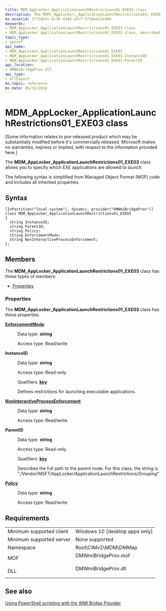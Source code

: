 ```yaml
---
title: MDM_AppLocker_ApplicationLaunchRestrictions01_EXE03 class
description: The MDM\_AppLocker\_ApplicationLaunchRestrictions01\_EXE03 class allows you to specify which EXE applications are allowed to launch.
ms.assetid: 27f10b5c-bc3b-4344-afcf-5718ea13e909
keywords:
- MDM_AppLocker_ApplicationLaunchRestrictions01_EXE03 class
- MDM_AppLocker_ApplicationLaunchRestrictions01_EXE03 class, described
topic_type:
- apiref
api_name:
- MDM_AppLocker_ApplicationLaunchRestrictions01_EXE03
- MDM_AppLocker_ApplicationLaunchRestrictions01_EXE03.InstanceID
- MDM_AppLocker_ApplicationLaunchRestrictions01_EXE03.ParentID
api_location:
- DMWmiBridgeProv.dll
api_type:
- DllExport
ms.topic: reference
ms.date: 05/31/2018
---
```


# MDM\_AppLocker\_ApplicationLaunchRestrictions01\_EXE03 class

\[Some information relates to pre-released product which may be substantially modified before it's commercially released. Microsoft makes no warranties, express or implied, with respect to the information provided here.\]

The **MDM\_AppLocker\_ApplicationLaunchRestrictions01\_EXE03** class allows you to specify which EXE applications are allowed to launch.

The following syntax is simplified from Managed Object Format (MOF) code and includes all inherited properties.

## Syntax

``` syntax
[InPartition("local-system"), dynamic, provider("DMWmiBridgeProv")]
class MDM_AppLocker_ApplicationLaunchRestrictions01_EXE03
{
  string InstanceID;
  string ParentID;
  string Policy;
  string EnforcementMode;
  string NonInteractiveProcessEnforcement;
};
```

## Members

The **MDM\_AppLocker\_ApplicationLaunchRestrictions01\_EXE03** class has these types of members:

-   [Properties](#properties)

### Properties

The **MDM\_AppLocker\_ApplicationLaunchRestrictions01\_EXE03** class has these properties.

<dl> <dt>

[**EnforcementMode**](/windows/client-management/mdm/applocker-csp)
</dt> <dd> <dl> <dt>

Data type: **string**
</dt> <dt>

Access type: Read/write
</dt> </dl>

</dd> <dt>

**InstanceID**
</dt> <dd> <dl> <dt>

Data type: **string**
</dt> <dt>

Access type: Read-only
</dt> <dt>

Qualifiers: [**key**](/windows/desktop/WmiSdk/key-qualifier)
</dt> </dl>

Defines restrictions for launching executable applications.

</dd> <dt>

[**NonInteractiveProcessEnforcement**](/windows/client-management/mdm/applocker-csp)
</dt> <dd> <dl> <dt>

Data type: **string**
</dt> <dt>

Access type: Read/write
</dt> </dl>

</dd> <dt>

**ParentID**
</dt> <dd> <dl> <dt>

Data type: **string**
</dt> <dt>

Access type: Read-only
</dt> <dt>

Qualifiers: [**key**](/windows/desktop/WmiSdk/key-qualifier)
</dt> </dl>

Describes the full path to the parent node. For this class, the string is "./Vendor/MSFT/AppLocker/ApplicationLaunchRestrictions/*Grouping*"

</dd> <dt>

[**Policy**](/windows/client-management/mdm/applocker-csp)
</dt> <dd> <dl> <dt>

Data type: **string**
</dt> <dt>

Access type: Read/write
</dt> </dl>

</dd> </dl>

## Requirements



|                                     |                                                                                                |
|-------------------------------------|------------------------------------------------------------------------------------------------|
| Minimum supported client<br/> | Windows 10 \[desktop apps only\]<br/>                                                    |
| Minimum supported server<br/> | None supported<br/>                                                                      |
| Namespace<br/>                | Root\\CIMv2\\MDM\\DMMap<br/>                                                             |
| MOF<br/>                      | <dl> <dt>DMWmiBridgeProv.mof</dt> </dl> |
| DLL<br/>                      | <dl> <dt>DMWmiBridgeProv.dll</dt> </dl> |



## See also

<dl> <dt>

[Using PowerShell scripting with the WMI Bridge Provider](/windows/client-management/mdm/using-powershell-scripting-with-the-wmi-bridge-provider)
</dt> </dl>

 


